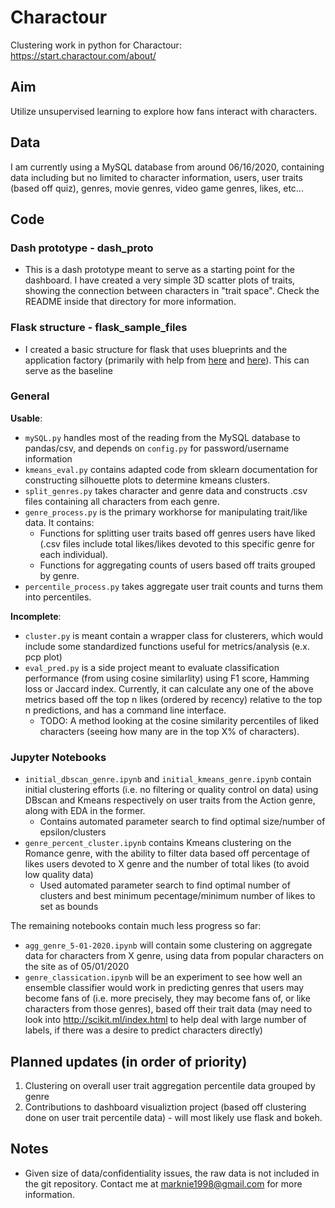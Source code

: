 # Charactour
Clustering work in python for Charactour: https://start.charactour.com/about/

## Aim

Utilize unsupervised learning to explore how fans interact with characters.

## Data

I am currently using a MySQL database from around 06/16/2020, containing data including but no limited to character information, users, user traits (based off quiz), genres, movie genres, video game genres, likes, etc...

## Code

### Dash prototype - dash_proto
* This is a dash prototype meant to serve as a starting point for the dashboard. I have created a very simple 3D scatter plots of traits, showing the connection between characters in "trait space". Check the README inside that directory for more information.

### Flask structure - flask_sample_files
* I created a basic structure for flask that uses blueprints and the application factory (primarily with help from [here](https://hackersandslackers.com/flask-blueprints/) and [here](https://hackersandslackers.com/flask-application-factory/)). This can serve as the baseline 


### General

__Usable__:  
* `mySQL.py` handles most of the reading from the MySQL database to pandas/csv, and depends on `config.py` for password/username information
* `kmeans_eval.py` contains adapted code from sklearn documentation for constructing silhouette plots to determine kmeans clusters.
* `split_genres.py` takes character and genre data and constructs .csv files containing all characters from each genre.
* `genre_process.py` is the primary workhorse for manipulating trait/like data. It contains:
    + Functions for splitting user traits based off genres users have liked (.csv files include total likes/likes devoted to this specific genre for each individual).
    + Functions for aggregating counts of users based off traits grouped by genre.
* `percentile_process.py` takes aggregate user trait counts and turns them into percentiles.
  
__Incomplete__:  
* `cluster.py` is meant contain a wrapper class for clusterers, which would include some standardized functions useful for metrics/analysis (e.x. pcp plot)
* `eval_pred.py` is a side project meant to evaluate classification performance (from using cosine similarlity) using F1 score, Hamming loss or Jaccard index. Currently, it can calculate any one of the above metrics based off the top n likes (ordered by recency) relative to the top n predictions, and has a command line interface. 
    * TODO: A method looking at the cosine similarity percentiles of liked characters (seeing how many are in the top X% of characters).

### Jupyter Notebooks
* `initial_dbscan_genre.ipynb` and `initial_kmeans_genre.ipynb` contain initial clustering efforts (i.e. no filtering or quality control on data) using DBscan and Kmeans respectively on user traits from the Action genre, along with EDA in the former.
    + Contains automated parameter search to find optimal size/number of epsilon/clusters
* `genre_percent_cluster.ipynb` contains Kmeans clustering on the Romance genre, with the ability to filter data based off percentage of likes users devoted to X genre and the number of total likes (to avoid low quality data)
    + Used automated parameter search to find optimal number of clusters and best minimum pecentage/minimum number of likes to set as bounds    

The remaining notebooks contain much less progress so far:  
* `agg_genre_5-01-2020.ipynb` will contain some clustering on aggregate data for characters from X genre, using data from popular characters on the site as of 05/01/2020
* `genre_classication.ipynb` will be an experiment to see how well an ensemble classifier would work in predicting genres that users may become fans of (i.e. more precisely, they may become fans of, or like characters from those genres), based off their trait data (may need to look into http://scikit.ml/index.html to help deal with large number of labels, if there was a desire to predict characters directly) 

## Planned updates (in order of priority)

1. Clustering on overall user trait aggregation percentile data grouped by genre
2. Contributions to dashboard visualiztion project (based off clustering done on user trait percentile data) - will most likely use flask and bokeh.

## Notes
* Given size of data/confidentiality issues, the raw data is not included in the git repository. Contact me at marknie1998@gmail.com for more information. 



